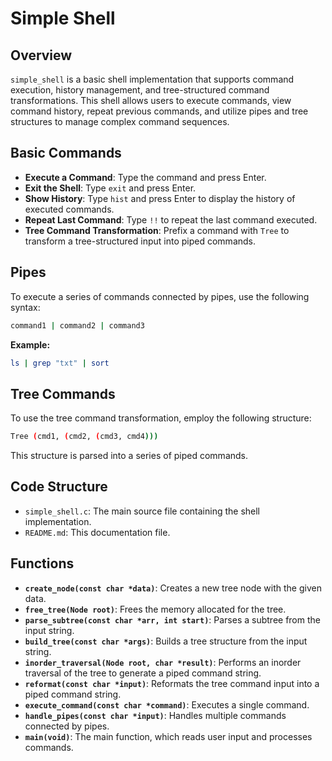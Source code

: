 # Simple Shell

## Overview

`simple_shell` is a basic shell implementation that supports command execution, history management, and tree-structured command transformations. This shell allows users to execute commands, view command history, repeat previous commands, and utilize pipes and tree structures to manage complex command sequences.

## Basic Commands

- **Execute a Command**: Type the command and press Enter.
- **Exit the Shell**: Type `exit` and press Enter.
- **Show History**: Type `hist` and press Enter to display the history of executed commands.
- **Repeat Last Command**: Type `!!` to repeat the last command executed.
- **Tree Command Transformation**: Prefix a command with `Tree` to transform a tree-structured input into piped commands.

## Pipes

To execute a series of commands connected by pipes, use the following syntax:

```bash
command1 | command2 | command3
```

**Example:**

```bash
ls | grep "txt" | sort
```

## Tree Commands

To use the tree command transformation, employ the following structure:

```bash
Tree (cmd1, (cmd2, (cmd3, cmd4)))
```

This structure is parsed into a series of piped commands.

## Code Structure

- `simple_shell.c`: The main source file containing the shell implementation.
- `README.md`: This documentation file.

## Functions

- **`create_node(const char *data)`**: Creates a new tree node with the given data.
- **`free_tree(Node root)`**: Frees the memory allocated for the tree.
- **`parse_subtree(const char *arr, int start)`**: Parses a subtree from the input string.
- **`build_tree(const char *args)`**: Builds a tree structure from the input string.
- **`inorder_traversal(Node root, char *result)`**: Performs an inorder traversal of the tree to generate a piped command string.
- **`reformat(const char *input)`**: Reformats the tree command input into a piped command string.
- **`execute_command(const char *command)`**: Executes a single command.
- **`handle_pipes(const char *input)`**: Handles multiple commands connected by pipes.
- **`main(void)`**: The main function, which reads user input and processes commands.
